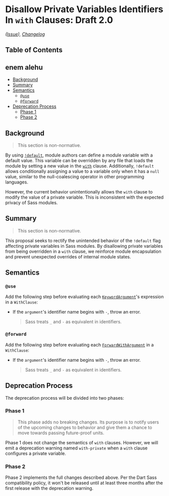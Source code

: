 # Disallow Private Variables Identifiers In `with` Clauses: Draft 2.0

*([Issue](https://github.com/sass/sass/issues/4034)),
[Changelog](default-on-private-variables.changes.md)*

## Table of Contents

## enem alehu

* [Background](#background)
* [Summary](#summary)
* [Semantics](#semantics)
  * [`@use`](#use)
  * [`@forward`](#forward)
* [Deprecation Process](#deprecation-process)
  * [Phase 1](#phase-1)
  * [Phase 2](#phase-2)

## Background

> This section is non-normative.

By using [`!default`], module authors can define a module variable with a
default value. This variable can be overridden by any file that loads the module
by setting a new value in the [`with`] clause. Additionally, `!default` allows
conditionally assigning a value to a variable only when it has a `null` value,
similar to the null-coalescing operator in other programming languages.

[`!default`]: ../accepted/module-system.md#configuring-libraries
[`with`]: ../accepted/module-system.md#configuring-libraries

However, the current behavior unintentionally allows the `with` clause to modify
the value of a private variable. This is inconsistent with the expected privacy
of Sass modules.

## Summary

> This section is non-normative.

This proposal seeks to rectify the unintended behavior of the `!default` flag
affecting private variables in Sass modules. By disallowing private variables
from being overridden in a `with` clause, we reinforce module encapsulation and
prevent unexpected overrides of internal module states.

## Semantics

### `@use`

Add the following step before evaluating each [`KeywordArgument`]'s expression
in a `WithClause`:

* If the `argument`'s identifier name begins with `-`, throw an error.

  > Sass treats `_` and `-` as equivalent in identifiers.

[`KeywordArgument`]: ../spec/at-rules/use.md#semantics

### `@forward`

Add the following step before evaluating each [`ForwardWithArgument`] in a
`WithClause`:

* If the `argument`'s identifier name begins with `-`, throw an error.

  > Sass treats `_` and `-` as equivalent in identifiers.

[`ForwardWithArgument`]: ../spec/at-rules/forward.md#semantics

## Deprecation Process

The deprecation process will be divided into two phases:

### Phase 1

> This phase adds no breaking changes. Its purpose is to notify users of the
> upcoming changes to behavior and give them a chance to move towards passing
> future-proof units.

Phase 1 does not change the semantics of `with` clauses. However, we will emit a
deprecation warning named `with-private` when a `with` clause configures a
private variable.

### Phase 2

Phase 2 implements the full changes described above. Per the Dart Sass
compatibility policy, it won't be released until at least three months after the
first release with the deprecation warning.
